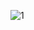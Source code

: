 ![1](https://user-images.githubusercontent.com/32521173/87877827-7db28280-ca1b-11ea-8771-2ac14d6e3508.png)
